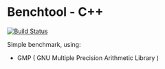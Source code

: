 # Benchtool - C++
[![Build Status](https://travis-ci.org/brunoshiroma/benchtool-cpp.svg?branch=master)](https://travis-ci.org/brunoshiroma/benchtool-cpp)

Simple benchmark, using:

 * GMP ( GNU Multiple Precision Arithmetic Library )